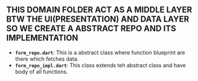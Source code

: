 ## THIS DOMAIN FOLDER ACT AS A MIDDLE LAYER BTW THE UI(PRESENTATION) AND DATA LAYER SO WE CREATE A ABSTRACT REPO AND ITS IMPLEMENTATION

- **`form_repo.dart`**: This is a abstract class where function blueprint are there which fetches data. 
- **`form_repo_impl.dart`**: This class extends teh abstract class and have body of all functions. 
